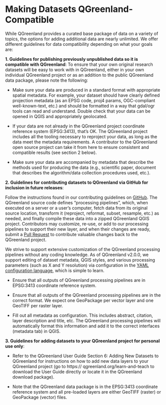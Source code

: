 # Making Datasets QGreenland-Compatible

While QGreenland provides a curated base package of data on a variety of topics, the options for adding additional data are nearly unlimited. We offer different guidelines for data compatibility depending on what your goals are:

**1. Guidelines for publishing previously unpublished data so it is compatible with QGreenland**:
To ensure that your own original research datasets will be easy to work with in QGreenland, either in your own individual QGreenland project or as an addition to the public QGreenland data package, please note the following:

   * Make sure your data are produced in a standard format with appropriate spatial metadata. For example, your dataset should have   clearly defined projection metadata (as an EPSG code, proj4 params, OGC-compliant well-known-text, etc.) and should be formatted in a way that gdal/ogr tools can read and understand. Double check that your data can be opened in QGIS and appropriately geolocated.

   * If your data are not already in the QGreenland project coordinate reference system (EPSG:3413), that’s OK. The QGreenland project includes all the tooling necessary to reproject your data, as long as the data meet the metadata requirements. A contributor to the QGreenland open source project can take it from here to ensure consistent and compatible results (see section 2 below).

   * Make sure your data are accompanied by metadata that describe the methods used for producing the data (e.g., scientific paper, document that describes the algorithm/data collection procedures used, etc.).

**2. Guidelines for contributing datasets to QGreenland via GitHub for inclusion in future releases**:

Follow the instructions found in our contributing guidelines on [GitHub](https://qgreenland.readthedocs.io/en/latest/discussion/contributing.html). The QGreenland source code defines “processing pipelines”, which, when executed on a server or a user’s computer, fetch data from its original source location, transform it (reproject, reformat, subset, resample, etc.) as needed, and finally compile these data into a zipped QGreenland QGIS project. Contributors may customize, re-use, or add to our processing pipelines to support their new layer, and when their changes are ready, submit a [Pull Request](https://docs.github.com/en/github/collaborating-with-issues-and-pull-requests/about-pull-requests) to contribute valuable changes back to the QGreenland project.

We strive to support extensive customization of the QGreenland processing pipelines without any coding knowledge. As of QGreenland v2.0.0, we support editing of dataset metadata, QGIS styles, and various processing parameters (such as X and Y resolution) via configuration in the [YAML configuration language](https://en.wikipedia.org/wiki/YAML), which is simple to learn.

   * Ensure that all outputs of QGreenland processing pipelines are in EPSG:3413 coordinate reference system.

   * Ensure that all outputs of the QGreenland processing pipelines are in the correct format. We expect one GeoPackage per vector  layer and one GeoTIFF per raster layer.

   * Fill out all metadata as configuration. This includes abstract, citation, layer description and title, etc. The QGreenland processing pipelines will automatically format this information and add it to the correct interfaces (metadata tab) in QGIS.

**3. Guidelines for adding datasets to your QGreenland project for personal use only**:

   * Refer to the QGreenland User Guide Section 6: Adding New Datasets to QGreenland for instructions on how to add new data layers to your QGreenland project (go to https:// qgreenland.org/learn-and-teach to download the User Guide directly or locate it in the QGreenland download package).

   * Note that the QGreenland data package is in the EPSG:3413 coordinate reference system and all pre-loaded layers are either GeoTIFF (raster) or GeoPackage (vector) files.
